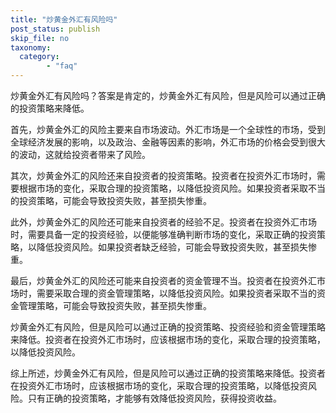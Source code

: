 ```yaml
---
title: "炒黄金外汇有风险吗"
post_status: publish
skip_file: no
taxonomy:
  category:
        - "faq"
---
```


炒黄金外汇有风险吗？答案是肯定的，炒黄金外汇有风险，但是风险可以通过正确的投资策略来降低。

首先，炒黄金外汇的风险主要来自市场波动。外汇市场是一个全球性的市场，受到全球经济发展的影响，以及政治、金融等因素的影响，外汇市场的价格会受到很大的波动，这就给投资者带来了风险。

其次，炒黄金外汇的风险还来自投资者的投资策略。投资者在投资外汇市场时，需要根据市场的变化，采取合理的投资策略，以降低投资风险。如果投资者采取不当的投资策略，可能会导致投资失败，甚至损失惨重。

此外，炒黄金外汇的风险还可能来自投资者的经验不足。投资者在投资外汇市场时，需要具备一定的投资经验，以便能够准确判断市场的变化，采取正确的投资策略，以降低投资风险。如果投资者缺乏经验，可能会导致投资失败，甚至损失惨重。

最后，炒黄金外汇的风险还可能来自投资者的资金管理不当。投资者在投资外汇市场时，需要采取合理的资金管理策略，以降低投资风险。如果投资者采取不当的资金管理策略，可能会导致投资失败，甚至损失惨重。

炒黄金外汇有风险，但是风险可以通过正确的投资策略、投资经验和资金管理策略来降低。投资者在投资外汇市场时，应该根据市场的变化，采取合理的投资策略，以降低投资风险。

综上所述，炒黄金外汇有风险，但是风险可以通过正确的投资策略来降低。投资者在投资外汇市场时，应该根据市场的变化，采取合理的投资策略，以降低投资风险。只有正确的投资策略，才能够有效降低投资风险，获得投资收益。
